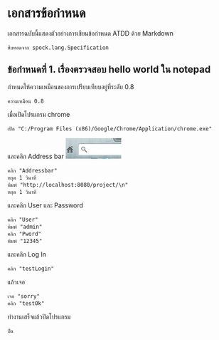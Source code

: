 เอกสารข้อกำหนด
============

เอกสารฉบับนี้แสดงตัวอย่างการเขียนข้อกำหนด ATDD ด้วย Markdown

    สืบทอดจาก spock.lang.Specification

ข้อกำหนดที่ 1. เรื่องตรวจสอบ hello world ใน notepad
---------------------------------------------

กำหนดให้ความเหมือนของการเปรียบเทียบอยู่ที่ระดับ 0.8

    ความเหมือน 0.8

เมื่อเปิดโปรแกรม chrome

    เปิด "C:/Program Files (x86)/Google/Chrome/Application/chrome.exe"

และคลิก Address bar ![](Addressbar.png)

    คลิก "Addressbar"
    หยุด 1 วินาที
    พิมพ์ "http://localhost:8080/project/\n"
    หยุด 1 วินาที
    
และคลิก User และ Password

    คลิก "User"
    พิมพ์ "admin"
    คลิก "Pword"
    พิมพ์ "12345"
    
และคลิก Log In 

    คลิก "testLogin"

แล้วเจอ

    เจอ "sorry"
    คลิก "testOk"

ทำงานเสร็จแล้วปิดโปรแกรม

    ปิด
